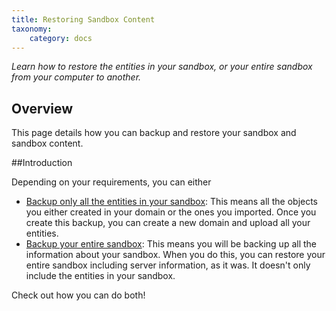```yaml
---
title: Restoring Sandbox Content
taxonomy:
    category: docs
---
```


*Learn how to restore the entities in your sandbox, or your entire sandbox from your computer to another.*

## Overview

This page details how you can backup and restore your sandbox and sandbox content. 

##Introduction

Depending on your requirements, you can either
- [Backup only all the entities in your sandbox](../restoring-sandbox-content/backup-entities): This means all the objects you either created in your domain or the ones you imported. Once you create this backup, you can create a new domain and upload all your entities.  
- [Backup your entire sandbox](../restoring-sandbox-content/backup-entities): This means you will be backing up all the information about your sandbox. When you do this, you can restore your entire sandbox including server information, as it was. It doesn't only include the entities in your sandbox. 

Check out how you can do both!

